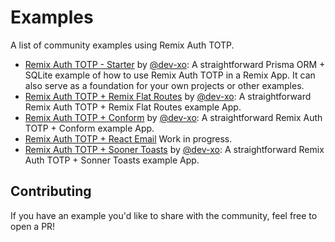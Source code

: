 # Examples

A list of community examples using Remix Auth TOTP.

- [Remix Auth TOTP - Starter](https://github.com/dev-xo/totp-starter-example) by [@dev-xo](https://github.com/dev-xo): A straightforward Prisma ORM + SQLite example of how to use Remix Auth TOTP in a Remix App. It can also serve as a foundation for your own projects or other examples.
- [Remix Auth TOTP + Remix Flat Routes](https://github.com/dev-xo/totp-flat-routes-example) by [@dev-xo](https://github.com/dev-xo): A straightforward Remix Auth TOTP + Remix Flat Routes example App.
- [Remix Auth TOTP + Conform](https://github.com/dev-xo/totp-conform-example) by [@dev-xo](https://github.com/dev-xo): A straightforward Remix Auth TOTP + Conform example App.
- [Remix Auth TOTP + React Email](#) Work in progress.
- [Remix Auth TOTP + Sooner Toasts](https://github.com/dev-xo/totp-toasts-example) by [@dev-xo](https://github.com/dev-xo): A straightforward Remix Auth TOTP + Sonner Toasts example App.

## Contributing

If you have an example you'd like to share with the community, feel free to open a PR!
